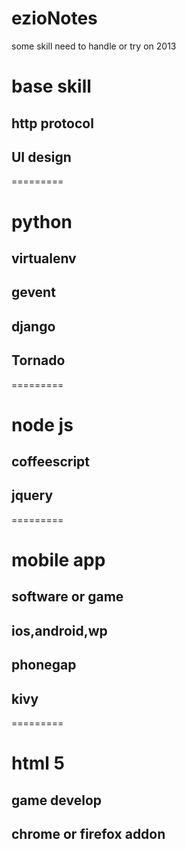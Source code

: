 ezioNotes
=========

some skill need to handle or try on  2013

# base skill
## http protocol
## UI design
=========
# python
## virtualenv
## gevent
## django
## Tornado
=========
# node js
## coffeescript
## jquery
=========
# mobile app
## software or game
## ios,android,wp
## phonegap
## kivy
=========
# html 5
## game develop
## chrome or firefox addon



